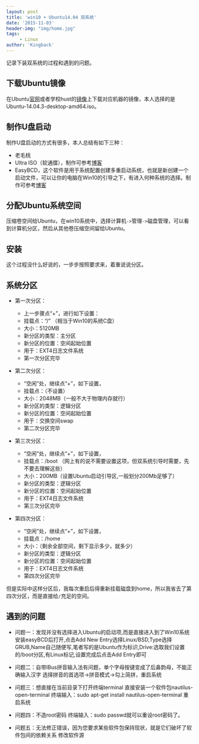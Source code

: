 ```yaml
---
layout: post
title: 'win10 + Ubuntu14.04 双系统'
date: '2015-11-03'
header-img: "img/home.jpg"
tags:
     - Linux
author: 'Kingback'
---
```


记录下装双系统的过程和遇到的问题。

## 下载Ubuntu镜像
在Ubuntu[官网](http://www.ubuntu.org.cn/download)或者学校hust的[镜像](mirror.hust.edu.cn)上下载对应机器的镜像，本人选择的是Ubuntu-14.04.3-desktop-amd64.iso。

## 制作U盘启动
制作U盘启动的方式有很多，本人总结有如下三种：

- 老毛桃
- Ultra ISO（软通牒），制作可参考[博客](http://jingyan.baidu.com/article/a378c960630e61b329283045.html)
-  EasyBCD，这个软件是用于系统配置创建多重启动系统，也就是新创建一个启动文件，可以让你的电脑在Win10的引导之下，有进入何种系统的选择。制作可参考[博客](http://blog.csdn.net/wuwenxiang91322/article/details/23528619)

## 分配Ubuntu系统空间
压缩卷空间给Ubuntu，在win10系统中，选择计算机`->`管理`->`磁盘管理，可以看到计算机分区，然后从其他卷压缩空间留给Ubuntu。

## 安装
这个过程没什么好说的，一步步按照要求来，着重说说分区。

## 系统分区

- 第一次分区：

    - 上一步骤点“+”，进行如下设置：
    - 挂载点：“/” （相当于Win10的系统C盘）
    - 大小：5120MB
    - 新分区的类型：主分区
    - 新分区的位置：空间起始位置
    - 用于：EXT4日志文件系统
    - 第一次分区完毕

- 第二次分区：

    - “空闲”处，继续点“+”，如下设置，
    - 挂载点：（不设置）
    - 大小：2048MB（一般不大于物理内存就行）
    - 新分区的类型：逻辑分区
    - 新分区的位置：空间起始位置
    - 用于：交换空间swap
    - 第二次分区完毕

- 第三次分区：

    - “空闲”处，继续点“+”，如下设置，
    - 挂载点：/boot  （网上有的说不需要设置这项，但双系统引导时需要，先不要去理解这些）
    - 大小：200MB（设置Ubuntu启动引导区,一般划分200Mb足够了）
    - 新分区的类型：逻辑分区
    - 新分区的位置：空间起始位置
    - 用于：EXT4日志文件系统
    - 第三次分区完毕

- 第四次分区：

    - “空闲”处，继续点“+”，如下设置，
    - 挂载点：/home
    - 大小：（剩余全部空间，剩下显示多少，就多少）
    - 新分区的类型：逻辑分区
    - 新分区的位置：空间起始位置
    - 用于：EXT4日志文件系统
    - 第四次分区完毕

但是实际中这样分区后，我每次重启后得重新挂载磁盘到home，所以我省去了第四次分区，而是直接给`/`充足的空间。

## 遇到的问题

- 问题一：发现并没有选择进入Ubuntu的启动项,而是直接进入到了Win10系统
安装easyBCD后打开,点击Add New Entry选择Linux/BSD,Type选择GRUB,Name自己随便写,笔者写的是Ubuntu作为标识,Drive:选取我们设置的/boot分区,有Linux标记,设置完成后点击Add Entry即可

- 问题二：自带IBus拼音输入法有问题，单个字母按键变成了后鼻韵母，不能正确输入汉字
选择拼音的首选项->拼音模式->勾上简拼，重启系统

- 问题三：想直接在当前目录下打开终端terminal
直接安装一个软件包nautilus-open-terminal
终端输入：sudo apt-get install nautilus-open-terminal
重启系统

- 问题四：不造root密码
终端输入：sudo passwd就可以重设root密码了。

- 问题五：无法修正错误，因为您要求某些软件包保持现状，就是它们破坏了软件包间的依赖关系
修改软件源